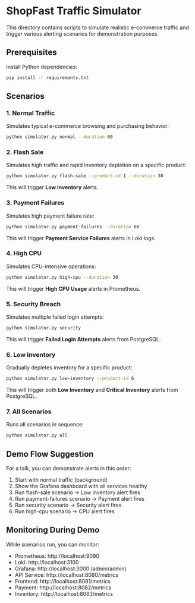 # ShopFast Traffic Simulator

This directory contains scripts to simulate realistic e-commerce traffic and trigger various alerting scenarios for demonstration purposes.

## Prerequisites

Install Python dependencies:

```bash
pip install -r requirements.txt
```

## Scenarios

### 1. Normal Traffic
Simulates typical e-commerce browsing and purchasing behavior:
```bash
python simulator.py normal --duration 60
```

### 2. Flash Sale
Simulates high traffic and rapid inventory depletion on a specific product:
```bash
python simulator.py flash-sale --product-id 1 --duration 30
```
This will trigger **Low Inventory** alerts.

### 3. Payment Failures
Simulates high payment failure rate:
```bash
python simulator.py payment-failures --duration 60
```
This will trigger **Payment Service Failures** alerts in Loki logs.

### 4. High CPU
Simulates CPU-intensive operations:
```bash
python simulator.py high-cpu --duration 30
```
This will trigger **High CPU Usage** alerts in Prometheus.

### 5. Security Breach
Simulates multiple failed login attempts:
```bash
python simulator.py security
```
This will trigger **Failed Login Attempts** alerts from PostgreSQL.

### 6. Low Inventory
Gradually depletes inventory for a specific product:
```bash
python simulator.py low-inventory --product-id 6
```
This will trigger both **Low Inventory** and **Critical Inventory** alerts from PostgreSQL.

### 7. All Scenarios
Runs all scenarios in sequence:
```bash
python simulator.py all
```

## Demo Flow Suggestion

For a talk, you can demonstrate alerts in this order:

1. Start with normal traffic (background)
2. Show the Grafana dashboard with all services healthy
3. Run flash-sale scenario → Low inventory alert fires
4. Run payment-failures scenario → Payment alert fires
5. Run security scenario → Security alert fires
6. Run high-cpu scenario → CPU alert fires

## Monitoring During Demo

While scenarios run, you can monitor:
- Prometheus: http://localhost:9090
- Loki: http://localhost:3100
- Grafana: http://localhost:3000 (admin/admin)
- API Service: http://localhost:8080/metrics
- Frontend: http://localhost:8081/metrics
- Payment: http://localhost:8082/metrics
- Inventory: http://localhost:8083/metrics

